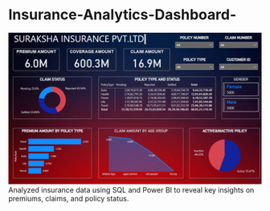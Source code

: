 # Insurance-Analytics-Dashboard-


![image alt](https://github.com/KARTHIKDAKOJI/Insurance-Analytics-Dashboard-/blob/7098426d29a03f1c1d6bb2ae3641cbc3b75e9717/Screenshot%202025-06-03%20100843.png)
Analyzed insurance data using SQL and Power BI to reveal key insights on premiums, claims, and policy status.
